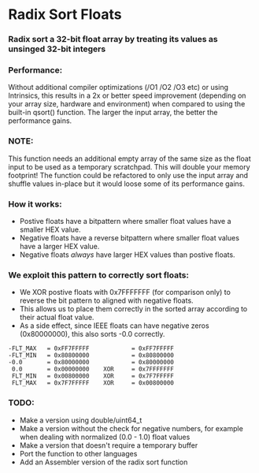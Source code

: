 # Radix Sort Floats

### Radix sort a 32-bit float array by treating its values as unsinged 32-bit integers


### Performance:
Without additional compiler optimizations (/O1 /O2 /O3 etc) or using Intrinsics, 
this results in a 2x or better speed improvement (depending on your array size, hardware and environment)
when compared to using the built-in qsort() function.
The larger the input array, the better the performance gains.

### NOTE: 
This function needs an additional empty array of the same size as the float input to be used as a temporary scratchpad. 
This will double your memory footprint!
The function could be refactored to only use the input array and shuffle values in-place but it would loose some of its performance gains.

### How it works:
- Postive floats have a bitpattern where smaller float values have a smaller HEX value.
- Negative floats have a reverse bitpattern where smaller float values have a larger HEX value.
- Negative floats *always* have larger HEX values than postive floats.

### We exploit this pattern to correctly sort floats:
- We XOR postive floats with 0x7FFFFFFF (for comparison only) to reverse the bit pattern to aligned with negative floats.
- This allows us to place them correctly in the sorted array according to their actual float value.
- As a side effect, since IEEE floats can have negative zeros (0x80000000), this also sorts -0.0 correctly.

```
-FLT_MAX   = 0xFF7FFFFF            = 0xFF7FFFFF
-FLT_MIN   = 0x80800000            = 0x80800000
-0.0       = 0x80000000            = 0x80000000
 0.0       = 0x00000000    XOR     = 0x7FFFFFFF
 FLT_MIN   = 0x00800000    XOR     = 0x7F7FFFFF
 FLT_MAX   = 0x7F7FFFFF    XOR     = 0x00800000
```

### TODO:
- Make a version using double/uint64_t
- Make a version without the check for negative numbers, for example when dealing with normalized (0.0 - 1.0) float values
- Make a version that doesn't require a temporary buffer
- Port the function to other languages
- Add an Assembler version of the radix sort function

